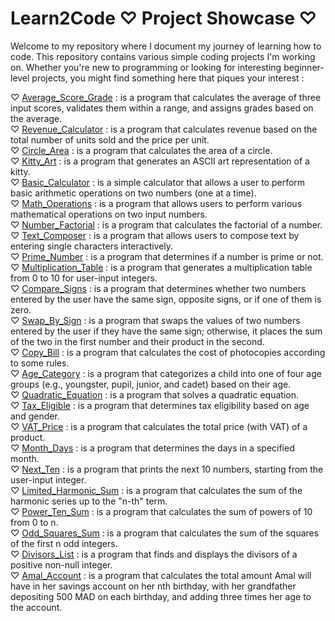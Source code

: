 <!--

### Population_Comparison
``Description`` This program calculates and displays the number of years it takes for Agadir's population to surpass Marrakech's. Given the initial populations of Marrakech and Agadir, along with their respective growth rates. The population of the city of Marrakech is 1,000,000 inhabitants, and it increases by 50,000 inhabitants per year. The population of the city of Agadir is 500,000 inhabitants, and it increases by 8% per year.

``Files``  The file that contains the code for this project is population_comparison.py  
You can find it in the directory Population_Comparison

### Formula_Sequence
``Description`` This program prompts the user to enter an integer 'n'. It then calculates and prints the value of U(n) using a recursive formula, where U(0) = 6, and U(n+1) = 4 * U(n) + 10.

``Files`` The file that contains the code for this project is formula_sequence.py  
You can find it in the directory Formula_Sequence

### Fibonacci_Sequence
``Description`` This program prompts the user to enter an integer greater than or equal to 2, and it generates and displays the Fibonacci sequence, stopping just before reaching the specified integer.

``Files`` The file that contains the code for this project is fibonacci_sequence.py   
You can find it in the directory Fibonacci_Sequence

## Contact
If you have any questions or feedback about these projects, feel free to [contact me](mailto:hibah.erraoui@gmail.com). -->

# Learn2Code ♡ Project Showcase ♡
Welcome to my repository where I document my journey of learning how to code. This repository contains various simple coding projects I'm working on. 
Whether you're new to programming or looking for interesting beginner-level projects, you might find something here that piques your interest : 

♡ [Average_Score_Grade](https://github.com/er-hiba/AverageScore_Grade.git) : is a program that calculates the average of three input scores, validates them within a range, and assigns grades based on the average.  
♡ [Revenue_Calculator](https://github.com/er-hiba/Revenue_Calculator.git) : is a program that calculates revenue based on the total number of units sold and the price per unit.  
♡ [Circle_Area](https://github.com/er-hiba/Circle_Area.git) : is a program that calculates the area of a circle.  
♡ [Kitty_Art](https://github.com/er-hiba/Kitty_Art.git) : is a program that generates an ASCII art representation of a kitty.  
♡ [Basic_Calculator](https://github.com/er-hiba/Basic_Calculator.git) : is a simple calculator that allows a user to perform basic arithmetic operations on two numbers (one at a time).  
♡ [Math_Operations](https://github.com/er-hiba/Math_Operations.git) : is a program that allows users to perform various mathematical operations on two input numbers.  
♡ [Number_Factorial](https://github.com/er-hiba/Number_Factorial.git) : is a program that calculates the factorial of a number.  
♡ [Text_Composer](https://github.com/er-hiba/Text_Composer.git) : is a program that allows users to compose text by entering single characters interactively.  
♡ [Prime_Number](https://github.com/er-hiba/Prime_Number.git) : is a program that determines if a number is prime or not.    
♡ [Multiplication_Table](https://github.com/er-hiba/Multiplication_Table.git) : is a program that generates a multiplication table from 0 to 10 for user-input integers.    
♡ [Compare_Signs](https://github.com/er-hiba/Compare_Signs.git) : is a program that determines whether two numbers entered by the user have the same sign, opposite signs, or if one of them is zero.    
♡ [Swap_By_Sign](https://github.com/er-hiba/Swap_By_Sign.git) : is a program that swaps the values of two numbers entered by the user if they have the same sign; otherwise, it places the sum of the two in the first number and their product in the second.  
♡ [Copy_Bill](https://github.com/er-hiba/Copy_Bill.git) : is a program that calculates the cost of photocopies according to some rules.  
♡ [Age_Category](https://github.com/er-hiba/Age_Category.git) : is a program that categorizes a child into one of four age groups (e.g., youngster, pupil, junior, and cadet) based on their age.  
♡ [Quadratic_Equation](https://github.com/er-hiba/Quadratic_Equation.git) : is a program that solves a quadratic equation.  
♡ [Tax_Eligible](https://github.com/er-hiba/Tax_Eligible.git) : is a program that determines tax eligibility based on age and gender.  
♡ [VAT_Price](https://github.com/er-hiba/VAT_Price.git) : is a program that calculates the total price (with VAT) of a product.  
♡ [Month_Days](https://github.com/er-hiba/Month_Days.git) : is a program that determines the days in a specified month.  
♡ [Next_Ten](https://github.com/er-hiba/Next_Ten.git) : is a program that prints the next 10 numbers, starting from the user-input integer.  
♡ [Limited_Harmonic_Sum](https://github.com/er-hiba/Limited_Harmonic_Sum.git) : is a program that calculates the sum of the harmonic series up to the "n-th" term.  
♡ [Power_Ten_Sum](https://github.com/er-hiba/Power_Ten_Sum.git) : is a program that calculates the sum of powers of 10 from 0 to n.  
♡ [Odd_Squares_Sum](https://github.com/er-hiba/Odd_Squares_Sum.git) : is a program that calculates the sum of the squares of the first n odd integers.  
♡ [Divisors_List](https://github.com/er-hiba/Divisors_List.git) : is a program that finds and displays the divisors of a positive non-null integer.  
♡ [Amal_Account](https://github.com/er-hiba/Amal_Account.git) : is a program that calculates the total amount Amal will have in her savings account on her nth birthday, with her grandfather depositing 500 MAD on each birthday, and adding three times her age to the account.  


